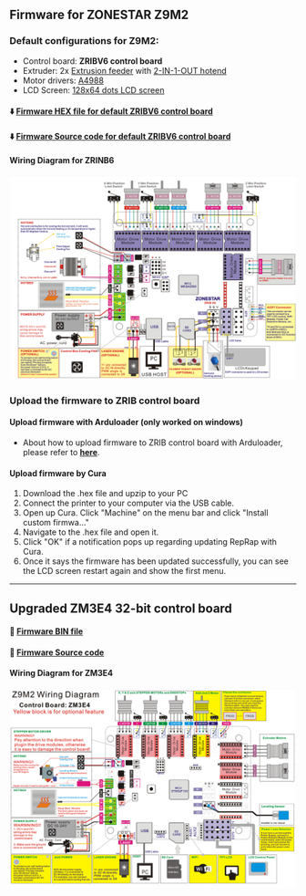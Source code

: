 ## Firmware for ZONESTAR Z9M2  
### Default configurations for Z9M2:
- Control board: **ZRIBV6 control board**
- Extruder: 2x [Extrusion feeder](https://www.aliexpress.com/item/1005001463791538.html) with [2-IN-1-OUT hotend](https://www.aliexpress.com/item/1005001275124087.html)
- Motor drivers: [A4988](https://www.aliexpress.com/item/2255800771058461.html)   
- LCD Screen: [128x64 dots LCD screen](https://www.aliexpress.com/item/2255801130809506.html)
#### :arrow_down: [Firmware HEX file for default ZRIBV6 control board](https://github.com/ZONESTAR3D/Firmware/blob/master/backup/Firmware/Z9.zip)
#### :arrow_down: [Firmware Source code for default ZRIBV6 control board](https://github.com/ZONESTAR3D/Firmware/blob/master/backup/Sourcecode/V4.zip)
#### Wiring Diagram for ZRINB6
![](./Z9M2_ZRIBV6.jpg)

### Upload the firmware to ZRIB control board
#### Upload firmware with Arduloader (only worked on windows)
- About how to upload firmware to ZRIB control board with Arduloader, please refer to [**here**](https://github.com/ZONESTAR3D/Firmware/tree/master/Firmware_Upload_tool_for_ZRIB_ZMIB).
#### Upload firmware by Cura
1. Download the .hex file and upzip to your PC
2. Connect the printer to your computer via the USB cable.
3. Open up Cura. Click "Machine" on the menu bar and click "Install custom firmwa..."
4. Navigate to the .hex file and open it.
5. Click "OK" if a notification pops up regarding updating RepRap with Cura.
6. Once it says the firmware has been updated successfully, you can see the LCD screen restart again and show the first menu. 

-------
## Upgraded ZM3E4 32-bit control board
#### :file_folder: [Firmware BIN file](./Firmware/)
#### :link: [Firmware Source code](https://github.com/ZONESTAR3D/source-code-for-3d-printer)
#### Wiring Diagram for ZM3E4
![](./Z9M2_ZM3E4_Wiring_Diagram.png)